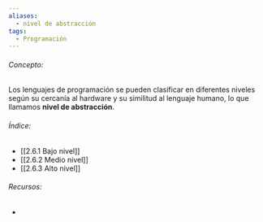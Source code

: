 ```yaml
---
aliases:
  - nivel de abstracción
tags:
  - Programación
---
```

###### Concepto:

Los lenguajes de programación se pueden clasificar en diferentes niveles según su cercanía al hardware y su similitud al lenguaje humano, lo que llamamos **nivel de abstracción**.

###### Índice:

- [[2.6.1 Bajo nivel]]
- [[2.6.2 Medio nivel]]
- [[2.6.3 Alto nivel]]


###### Recursos:

- []()